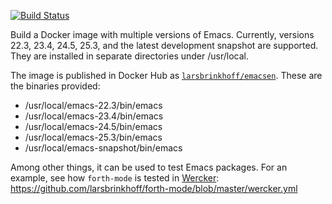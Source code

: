 [![Build Status](https://travis-ci.org/larsbrinkhoff/docker-emacsen.svg?branch=master)](https://travis-ci.org/larsbrinkhoff/docker-emacsen)

Build a Docker image with multiple versions of Emacs.  Currently,
versions 22.3, 23.4, 24.5, 25.3, and the latest development snapshot
are supported.  They are installed in separate directories under
/usr/local.

The image is published in Docker Hub as
[`larsbrinkhoff/emacsen`](https://hub.docker.com/r/larsbrinkhoff/emacsen/).
These are the binaries provided:
- /usr/local/emacs-22.3/bin/emacs
- /usr/local/emacs-23.4/bin/emacs
- /usr/local/emacs-24.5/bin/emacs
- /usr/local/emacs-25.3/bin/emacs
- /usr/local/emacs-snapshot/bin/emacs

Among other things, it can be used to test Emacs packages.  For an
example, see how `forth-mode` is tested in [Wercker](http://wercker.com):
https://github.com/larsbrinkhoff/forth-mode/blob/master/wercker.yml
